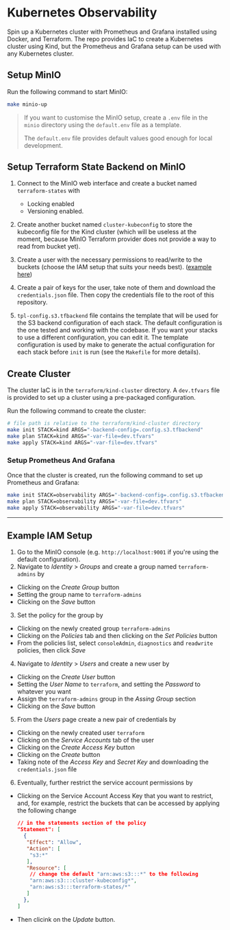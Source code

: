 # Kubernetes Observability
Spin up a Kubernetes cluster with Prometheus and Grafana installed using Docker, and Terraform.
The repo provides IaC to create a Kubernetes cluster using Kind, but the Prometheus and Grafana setup can be used with any Kubernetes cluster.

## Setup MinIO
Run the following command to start MinIO:
```bash
make minio-up
```
> If you want to customise the MinIO setup, create a `.env` file in the `minio` directory using the `default.env` file as a template.
>
> The `default.env` file provides default values good enough for local development.

## Setup Terraform State Backend on MinIO
1. Connect to the MinIO web interface and create a bucket named `terraform-states` with
    - Locking enabled
    - Versioning enabled.

2. Create another bucket named `cluster-kubeconfig` to store the kubeconfig file for the Kind cluster (which will be useless at the moment,
because MinIO Terraform provider does not provide a way to read from bucket yet).

3. Create a user with the necessary permissions to read/write to the buckets (choose the IAM setup that suits your needs best). ([example here](#Example-IAM-Setup))

4. Create a pair of keys for the user, take note of them and download the `credentials.json` file. Then copy the credentials file
to the root of this repository.

5. `tpl-config.s3.tfbackend` file contains the template that will be used for the S3 backend configuration of each stack. The default configuration
is the one tested and working with the codebase. If you want your stacks to use a different configuration, you can edit it. The template configuration
is used by make to generate the actual configuration for each stack before `init` is run (see the `Makefile` for more details).

## Create Cluster
The cluster IaC is in the `terraform/kind-cluster` directory.
A `dev.tfvars` file is provided to set up a cluster using a pre-packaged configuration.

Run the following command to create the cluster:
```bash
# file path is relative to the terraform/kind-cluster directory
make init STACK=kind ARGS="-backend-config=.config.s3.tfbackend"
make plan STACK=kind ARGS="-var-file=dev.tfvars"
make apply STACK=kind ARGS="-var-file=dev.tfvars"
```

### Setup Prometheus And Grafana
Once that the cluster is created, run the following command to set up Prometheus and Grafana:
```bash
make init STACK=observability ARGS="-backend-config=.config.s3.tfbackend"
make plan STACK=observability ARGS="-var-file=dev.tfvars"
make apply STACK=observability ARGS="-var-file=dev.tfvars"
```

---
## Example IAM Setup
1. Go to the MinIO console (e.g. `http://localhost:9001` if you're using the default configuration).
2. Navigate to *Identity* > *Groups* and create a group named `terraform-admins` by
  - Clicking on the *Create Group* button
  - Setting the group name to `terraform-admins`
  - Clicking on the *Save* button
3. Set the policy for the group by
  - Clicking on the newly created group `terraform-admins`
  - Clicking on the *Policies* tab and then clicking on the *Set Policies* button
  - From the policies list, select `consoleAdmin`, `diagnostics` and `readwrite` policies, then click *Save*
4. Navigate to *Identity* > *Users* and create a new user by
  - Clicking on the *Create User* button
  - Setting the *User Name* to `terraform`, and setting the *Password* to whatever you want
  -  Assign the `terraform-admins` group in the *Assing Group* section
  - Clicking on the *Save* button
5. From the *Users* page create a new pair of credentials by
  - Clicking on the newly created user `terraform`
  - Clicking on the *Service Accounts* tab of the user
  - Clicking on the *Create Access Key* button
  - Clicking on the *Create* button
  - Taking note of the *Access Key* and *Secret Key* and downloading the `credentials.json` file
6. Eventually, further restrict the service account permissions by
  - Clicking on the Service Account Access Key that you want to restrict, and, for example, restrict the buckets that can be accessed by
    applying the following change
    ```json
    // in the statements section of the policy
    "Statement": [
      {
       "Effect": "Allow",
       "Action": [
        "s3:*"
       ],
       "Resource": [
        // change the default "arn:aws:s3:::*" to the following
        "arn:aws:s3:::cluster-kubeconfig*",
        "arn:aws:s3:::terraform-states/*"
       ]
      },
    ]
    ```
  - Then clicink on the *Update* button.
